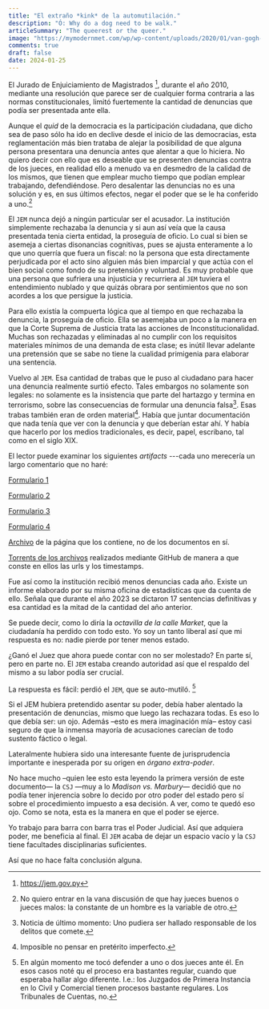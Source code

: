 ```yaml
---
title: "El extraño *kink* de la automutilación."
description: "Ó: Why do a dog need to be walk."
articleSummary: "The queerest or the queer."
image: "https://mymodernmet.com/wp/wp-content/uploads/2020/01/van-gogh-self-portraits-1.jpg"
comments: true
draft: false
date: 2024-01-25
---
```


El Jurado de Enjuiciamiento de Magistrados [^JEM], durante el año 2010, mediante una resolución que parece ser de cualquier forma contraria a las normas constitucionales, limitó fuertemente la cantidad de denuncias que podía ser presentada ante ella.

Aunque el _quid_ de la democracia es la participación ciudadana, que dicho sea de paso sólo ha ido en declive desde el inicio de las democracias, esta reglamentación más bien trataba de alejar la posibilidad de que alguna persona presentara una denuncia antes que alentar a que lo hiciera. No quiero decir con ello que es deseable que se presenten denuncias contra de los jueces, en realidad ello a menudo va en desmedro de la calidad de los mismos, que tienen que emplear mucho tiempo que podían emplear trabajando, defendiéndose. Pero desalentar las denuncias no es una solución y es, en sus últimos efectos, negar el poder que se le ha conferido a uno.[^a]

El ``JEM`` nunca dejó a ningún particular ser el acusador. La institución simplemente rechazaba la denuncia y si aun así veía que la causa presentada tenia cierta entidad, la proseguía de oficio. Lo cual si bien se asemeja a ciertas disonancias cognitivas, pues se ajusta enteramente a lo que uno querría que fuera un fiscal:  no la persona que esta directamente perjudicada por el acto sino alguien más bien imparcial y que actúa con el bien social como fondo de su pretensión y voluntad. Es muy probable que una persona que sufriera una injusticia y recurriera al ``JEM``  tuviera el entendimiento nublado y que quizás obrara por sentimientos que no son acordes a los que persigue la justicia.

Para ello existía la compuerta lógica que al tiempo en que rechazaba la denuncia, la proseguía de oficio. Ella se asemejaba un poco a la manera en que la Corte Suprema de Justicia trata las acciones de Inconstitucionalidad. Muchas son rechazadas y eliminadas al no cumplir con los requisitos materiales mínimos de una demanda de esta clase; es inútil llevar adelante una pretensión que se sabe no tiene la cualidad primigenia para elaborar una sentencia.

Vuelvo al ``JEM``. Esa cantidad de trabas que le puso al ciudadano para hacer una denuncia realmente surtió efecto. Tales embargos no solamente son legales: no solamente es la insistencia que parte del hartazgo y termina en  terrorismo, sobre las consecuencias de formular una denuncia falsa[^b]. Esas trabas también eran de orden material[^pasado]. Había que juntar documentación que nada tenía que ver con la denuncia y que deberían estar ahí. Y había que hacerlo por los medios tradicionales, es decir, papel, escribano, tal como en el siglo XIX.

El lector puede examinar los siguientes _artifacts_ ---cada uno merecería un largo comentario que no haré:

[Formulario 1](https://www.jem.gov.py/wp-content/uploads/2023/12/FORMULARIO-1-Modelo-de-acusacion-donde-se-acredita-la-solvencia-economica-mencionando-la-condicion-victima-denunciante-procesado-demandante-demandado.docx)

[Formulario 2](https://www.jem.gov.py/wp-content/uploads/2023/12/Formulario-2-Modelo-de-acusacion-donde-se-acredita-la-solvencia-economica-sin-mencionar-la-condicion-inserta-en-el-formulario-1.docx)

[Formulario 3](https://www.jem.gov.py/wp-content/uploads/2023/12/Formulario-3-Modelo-de-acusacion-en-el-cual-se-solicita-la-dispensa-de-la-solvencia-economica-mencionando-la-condicion-victima-denunciante-procesado-demandante-demandado-.docx)

[Formulario 4](https://www.jem.gov.py/wp-content/uploads/2023/12/Formulario-4-Modelo-de-acusacion-en-el-cual-se-solicita-la-dispensa-de-la-solvencia-economica-sin-mencionar-la-condicion-inserta-en-el-formulario-31.docx)

[Archivo](https://archive.is/hqDxv) de la página que los contiene, no de los documentos en sí.

[Torrents de los archivos](https://blog.villalba.is/jemtorrents) realizados mediante GitHub de manera a que conste en ellos las urls y los timestamps.

Fue así como la institución recibió menos denuncias cada año. Existe un informe elaborado por su misma oficina de estadísticas que da cuenta de ello. Señala que durante el año 2023 se dictaron 17 sentencias definitivas y esa cantidad es la mitad de la cantidad del año anterior.

Se puede decir, como lo diría la _octavilla de la calle Market_, que la ciudadanía ha perdido con todo esto. Yo soy un tanto liberal así que mi respuesta es no: nadie pierde por tener menos estado.

¿Ganó el Juez que ahora puede contar con no ser molestado? En parte sí, pero en parte no. El ``JEM`` estaba creando autoridad así que el respaldo del mismo a su labor podía ser crucial. 

La respuesta es fácil: perdió el ``JEM``, que se auto-mutiló. [^c]

Si el JEM hubiera pretendido asentar su poder, debía haber alentado la presentación de denuncias, mismo que luego las rechazara todas. Es eso lo que debía ser: un ojo. Además –esto es mera imaginación mía– estoy casi seguro de que la inmensa mayoría de acusaciones carecían de todo sustento fáctico o legal.

Lateralmente hubiera sido una interesante  fuente de jurisprudencia importante e inesperada  por su origen en _órgano extra-poder_.

No hace mucho –quien lee esto esta leyendo la primera versión de este documento— la ``CSJ`` —muy a lo _Madison vs. Marbury_— decidió que no podía tener injerencia sobre lo decido por otro poder del estado pero sí sobre el procedimiento impuesto a esa decisión. A ver, como te quedó eso ojo. Como se nota, esta es la manera en que el poder se ejerce.

Yo trabajo para barra con barra tras el Poder Judicial. Así que adquiera poder, me beneficia al final. El ``JEM`` acaba de dejar un espacio vacío y la ``CSJ`` tiene facultades disciplinarias suficientes.

Así que no hace falta conclusión alguna.

[^a]: No quiero entrar en la vana discusión de que hay jueces buenos o jueces malos: la constante de un hombre es la variable de otro.

[^b]: Noticia de último momento: Uno pudiera ser hallado responsable de los delitos que comete.

[^c]: En algún momento me tocó defender a uno o dos jueces ante él. En esos casos noté qu el proceso era bastantes regular, cuando que esperaba hallar algo diferente.  I.e.: los Juzgados de Primera Instancia en lo Civil y Comercial tienen procesos bastante regulares. Los Tribunales de Cuentas, no.

[^JEM]: https://jem.gov.py

[^pasado]: Imposible no pensar en pretérito imperfecto.


